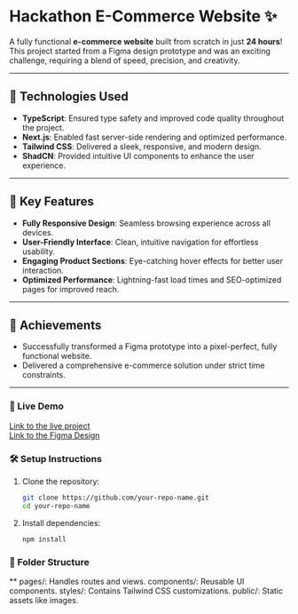 # Hackathon E-Commerce Website ✨

A fully functional **e-commerce website** built from scratch in just **24 hours**! This project started from a Figma design prototype and was an exciting challenge, requiring a blend of speed, precision, and creativity.

---

## 🚀 **Technologies Used**

- **TypeScript**: Ensured type safety and improved code quality throughout the project.
- **Next.js**: Enabled fast server-side rendering and optimized performance.
- **Tailwind CSS**: Delivered a sleek, responsive, and modern design.
- **ShadCN**: Provided intuitive UI components to enhance the user experience.

---

## 📱 **Key Features**

- **Fully Responsive Design**: Seamless browsing experience across all devices.
- **User-Friendly Interface**: Clean, intuitive navigation for effortless usability.
- **Engaging Product Sections**: Eye-catching hover effects for better user interaction.
- **Optimized Performance**: Lightning-fast load times and SEO-optimized pages for improved reach.

---

## 🎯 **Achievements**

- Successfully transformed a Figma prototype into a pixel-perfect, fully functional website.
- Delivered a comprehensive e-commerce solution under strict time constraints.

---

### 🌟 Live Demo

[Link to the live project](https://e-commerce-website-ruby-theta-30.vercel.app/) </br>
[Link to the Figma Design](https://www.figma.com/design/xoXUMoUTN8e9CDmUyqX2DA/eCommerce-UI?node-id=0-1&node-type=canvas&t=supY4JFQkwrviTnO-0)

### 🛠️ Setup Instructions

1. Clone the repository:

   ```bash
   git clone https://github.com/your-repo-name.git
   cd your-repo-name
   ```

2. Install dependencies:

   ```bash
   npm install
   ```

### 📂 Folder Structure

\*\* pages/: Handles routes and views.
components/: Reusable UI components.
styles/: Contains Tailwind CSS customizations.
public/: Static assets like images.
